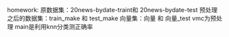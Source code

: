 homework:
原数据集：20news-bydate-traint和 20news-bydate-test
预处理之后的数据集：train_make 和 test_make 
向量集：向量 和 向量_test
vmc为预处理
main是利用knn分类测正确率
